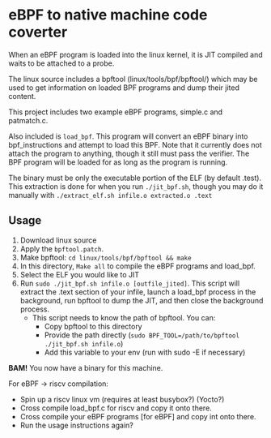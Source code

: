 # eBPF to native machine code coverter

When an eBPF program is loaded into the linux kernel, it is JIT compiled
and waits to be attached to a probe.

The linux source includes a bpftool (linux/tools/bpf/bpftool/) which may be
used to get information on loaded BPF programs and dump their jited content.

This project includes two example eBPF programs, simple.c and patmatch.c.

Also included is `load_bpf`. This program will convert an eBPF binary into
bpf_instructions and attempt to load this BPF. Note that it currently does not
attach the program to anything, though it still must pass the verifier. The
BPF program will be loaded for as long as the program is running.

The binary must be only the executable portion of the ELF (by default .test).
This extraction is done for when you run `./jit_bpf.sh`, though you may do it
manually with `./extract_elf.sh infile.o extracted.o .text`

## Usage
1. Download linux source
1. Apply the `bpftool.patch`.
2. Make bpftool: `cd linux/tools/bpf/bpftool && make`
3. In this directory, `Make all` to compile the eBPF programs and load_bpf.
4. Select the ELF you would like to JIT
5. Run `sudo ./jit_bpf.sh infile.o [outfile_jited]`. This script will extract
the .text section of your infile, launch a load_bpf process in the
background, run bpftool to dump the JIT, and then close the background process.
    * This script needs to know the path of bpftool. You can:
      * Copy bpftool to this directory
      * Provide the path directly
        (`sudo BPF_TOOL=/path/to/bpftool ./jit_bpf.sh infile.o`)
      * Add this variable to your env (run with sudo -E if necessary)

**BAM!** You now have a binary for this machine.

For eBPF -> riscv compilation:
* Spin up a riscv linux vm (requires at least busybox?) (Yocto?)
* Cross compile load_bpf.c for riscv and copy it onto there.
* Cross compile your eBPF programs [for eBPF] and copy int onto there.
* Run the usage instructions again?
